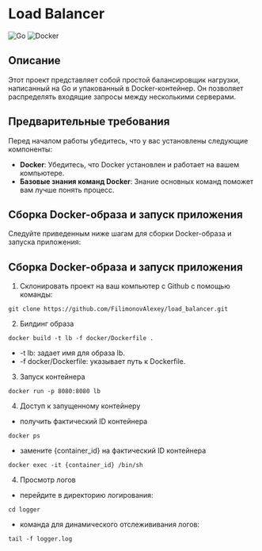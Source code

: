 # Load Balancer

![Go](https://img.shields.io/badge/go-%2300ADD8.svg?style=for-the-badge&logo=go&logoColor=white)
![Docker](https://img.shields.io/badge/docker-%230db7ed.svg?style=for-the-badge&logo=docker&logoColor=white)

## Описание
Этот проект представляет собой простой балансировщик нагрузки, написанный на Go и упакованный в Docker-контейнер. Он позволяет распределять входящие запросы между несколькими серверами.

## Предварительные требования
Перед началом работы убедитесь, что у вас установлены следующие компоненты:
- **Docker**: Убедитесь, что Docker установлен и работает на вашем компьютере.
- **Базовые знания команд Docker**: Знание основных команд поможет вам лучше понять процесс.

## Сборка Docker-образа и запуск приложения

Следуйте приведенным ниже шагам для сборки Docker-образа и запуска приложения:

## Сборка Docker-образа и запуск приложения

1) Склонировать проект на ваш компьютер с Github с помощью команды:
```
git clone https://github.com/FilimonovAlexey/load_balancer.git
```

2) Билдинг образа
```
docker build -t lb -f docker/Dockerfile .
```
- -t lb: задает имя для образа lb.
- -f docker/Dockerfile: указывает путь к Dockerfile.

3) Запуск контейнера
```
docker run -p 8080:8080 lb
```

4) Доступ к запущенному контейнеру
- получить фактический ID контейнера
```
docker ps
```
- замените {container_id} на фактический ID контейнера
```
docker exec -it {container_id} /bin/sh
```

4) Просмотр логов
- перейдите в директорию логирования:
```
cd logger
```
- команда для динамического отслежививания логов:
```
tail -f logger.log
```
